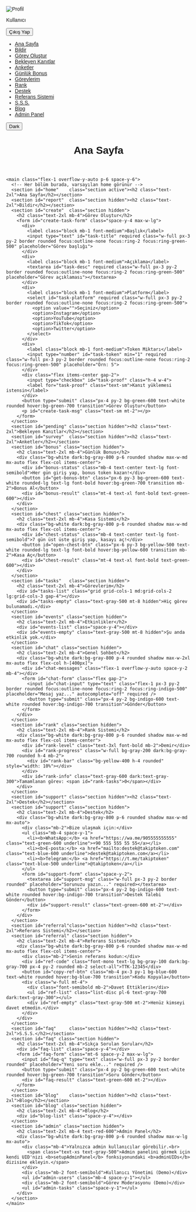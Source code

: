 <!DOCTYPE html>
<html lang="tr">
<head>
  <meta charset="UTF-8" />
  <meta name="viewport" content="width=device-width, initial-scale=1.0"/>
  <title>TakipToken | Dashboard</title>

  <!-- Tailwind + Dark Mode -->
  <script src="https://cdn.tailwindcss.com"></script>
  <script>
    tailwind.config = { darkMode: 'class' };
  </script>

  <!-- Google Font & Icons -->
  <link 
    href="https://fonts.googleapis.com/css2?family=Poppins:wght@400;600;800&display=swap" 
    rel="stylesheet"
  />
  <link 
    rel="stylesheet" 
    href="https://cdnjs.cloudflare.com/ajax/libs/font-awesome/6.1.1/css/all.min.css"
  />

  <style>
    body { font-family: 'Poppins', sans-serif; }
  </style>
</head>
<body class="flex h-screen bg-gray-100 dark:bg-gray-900 text-gray-800 dark:text-gray-200">

  <!-- SIDEBAR -->
  <aside class="w-64 bg-white dark:bg-gray-800 shadow flex-shrink-0">
    <div class="p-4 flex items-center space-x-3">
      <img id="profile-pic" src="" alt="Profil" class="w-10 h-10 rounded-full bg-gray-200"/>
      <div>
        <p id="profile-name" class="font-semibold">Kullanıcı</p>
        <button id="sign-out" class="text-xs text-red-500 hover:underline">Çıkış Yap</button>
      </div>
    </div>
    <nav class="mt-4">
      <ul id="menu" class="space-y-1">
        <li><a data-section="home"    href="#" class="nav-link block px-4 py-2 hover:bg-gray-200 dark:hover:bg-gray-700 rounded">Ana Sayfa</a></li>
        <li><a data-section="report"  href="#" class="nav-link block px-4 py-2 hover:bg-gray-200 dark:hover:bg-gray-700 rounded">Bildir</a></li>
        <li><a data-section="create"  href="#" class="nav-link block px-4 py-2 hover:bg-gray-200 dark:hover:bg-gray-700 rounded">Görev Oluştur</a></li>
        <li><a data-section="pending" href="#" class="nav-link block px-4 py-2 hover:bg-gray-200 dark:hover:bg-gray-700 rounded">Bekleyen Kanıtlar</a></li>
        <li><a data-section="survey"  href="#" class="nav-link block px-4 py-2 hover:bg-gray-200 dark:hover:bg-gray-700 rounded">Anketler</a></li>
        <li><a data-section="bonus"   href="#" class="nav-link block px-4 py-2 hover:bg-gray-200 dark:hover:bg-gray-700 rounded">Günlük Bonus</a></li>
        <li><a data-section="tasks"   href="#" class="nav-link block px-4 py-2 hover:bg-gray-200 dark:hover:bg-gray-700 rounded">Görevlerim</a></li>
        <li><a data-section="rank"    href="#" class="nav-link block px-4 py-2 hover:bg-gray-200 dark:hover:bg-gray-700 rounded">Rank</a></li>
        <li><a data-section="support" href="#" class="nav-link block px-4 py-2 hover:bg-gray-200 dark:hover:bg-gray-700 rounded">Destek</a></li>
        <li><a data-section="referral"href="#" class="nav-link block px-4 py-2 hover:bg-gray-200 dark:hover:bg-gray-700 rounded">Referans Sistemi</a></li>
        <li><a data-section="faq"     href="#" class="nav-link block px-4 py-2 hover:bg-gray-200 dark:hover:bg-gray-700 rounded">S.S.S.</a></li>
        <li><a data-section="blog"    href="#" class="nav-link block px-4 py-2 hover:bg-gray-200 dark:hover:bg-gray-700 rounded">Blog</a></li>
        <li id="admin-menu" class="hidden"><a data-section="admin" href="#" class="nav-link block px-4 py-2 hover:bg-gray-200 dark:hover:bg-gray-700 rounded text-red-600">Admin Panel</a></li>
      </ul>
    </nav>
    <div class="mt-auto p-4">
      <button id="dark-toggle" class="w-full px-2 py-1 bg-gray-200 dark:bg-gray-700 rounded hover:bg-gray-300 dark:hover:bg-gray-600 transition">
        <i id="dark-icon" class="fas fa-moon"></i> Dark
      </button>
    </div>
  </aside>

  <!-- MAIN -->
  <div class="flex-1 flex flex-col overflow-hidden">
    <header class="flex items-center justify-between bg-white dark:bg-gray-800 px-6 py-4 shadow">
      <h1 id="section-title" class="text-xl font-semibold">Ana Sayfa</h1>
    </header>

    <main class="flex-1 overflow-y-auto p-6 space-y-6">
      <!-- Her bölüm burada, varsayılan home görünür -->
      <section id="home"    class="section active"><h2 class="text-2xl">Ana Sayfa</h2></section>
      <section id="report"  class="section hidden"><h2 class="text-2xl">Bildir</h2></section>
      <section id="create"  class="section hidden">
        <h2 class="text-2xl mb-4">Görev Oluştur</h2>
        <form id="create-task-form" class="space-y-4 max-w-lg">
          <div>
            <label class="block mb-1 font-medium">Başlık</label>
            <input type="text" id="task-title" required class="w-full px-3 py-2 border rounded focus:outline-none focus:ring-2 focus:ring-green-500" placeholder="Görev başlığı">
          </div>
          <div>
            <label class="block mb-1 font-medium">Açıklama</label>
            <textarea id="task-desc" required class="w-full px-3 py-2 border rounded focus:outline-none focus:ring-2 focus:ring-green-500" placeholder="Görev açıklaması"></textarea>
          </div>
          <div>
            <label class="block mb-1 font-medium">Platform</label>
            <select id="task-platform" required class="w-full px-3 py-2 border rounded focus:outline-none focus:ring-2 focus:ring-green-500">
              <option value="">Seçiniz</option>
              <option>Instagram</option>
              <option>YouTube</option>
              <option>TikTok</option>
              <option>Twitter</option>
            </select>
          </div>
          <div>
            <label class="block mb-1 font-medium">Token Miktarı</label>
            <input type="number" id="task-token" min="1" required class="w-full px-3 py-2 border rounded focus:outline-none focus:ring-2 focus:ring-green-500" placeholder="Örn: 5">
          </div>
          <div class="flex items-center gap-2">
            <input type="checkbox" id="task-proof" class="h-4 w-4">
            <label for="task-proof" class="text-sm">Kanıt yüklemesi istensin</label>
          </div>
          <button type="submit" class="px-4 py-2 bg-green-600 text-white rounded hover:bg-green-700 transition">Görev Oluştur</button>
          <p id="create-task-msg" class="text-sm mt-2"></p>
        </form>
      </section>
      <section id="pending" class="section hidden"><h2 class="text-2xl">Bekleyen Kanıtlar</h2></section>
      <section id="survey"  class="section hidden"><h2 class="text-2xl">Anketler</h2></section>
      <section id="bonus" class="section hidden">
        <h2 class="text-2xl mb-4">Günlük Bonus</h2>
        <div class="bg-white dark:bg-gray-800 p-6 rounded shadow max-w-md mx-auto flex flex-col items-center">
          <div id="bonus-status" class="mb-4 text-center text-lg font-semibold">Her gün giriş yap, bonus token kazan!</div>
          <button id="get-bonus-btn" class="px-6 py-3 bg-green-600 text-white rounded-lg text-lg font-bold hover:bg-green-700 transition mb-2">Bonus Al</button>
          <div id="bonus-result" class="mt-4 text-xl font-bold text-green-600"></div>
        </div>
      </section>
      <section id="chest" class="section hidden">
        <h2 class="text-2xl mb-4">Kasa Sistemi</h2>
        <div class="bg-white dark:bg-gray-800 p-6 rounded shadow max-w-md mx-auto flex flex-col items-center">
          <div id="chest-status" class="mb-4 text-center text-lg font-semibold">7 gün üst üste giriş yap, kasayı aç!</div>
          <button id="open-chest-btn" class="px-6 py-3 bg-yellow-500 text-white rounded-lg text-lg font-bold hover:bg-yellow-600 transition mb-2">Kasa Aç</button>
          <div id="chest-result" class="mt-4 text-xl font-bold text-green-600"></div>
        </div>
      </section>
      <section id="tasks"   class="section hidden">
        <h2 class="text-2xl mb-4">Görevlerim</h2>
        <div id="tasks-list" class="grid grid-cols-1 md:grid-cols-2 lg:grid-cols-3 gap-4"></div>
        <div id="tasks-empty" class="text-gray-500 mt-8 hidden">Hiç görev bulunamadı.</div>
      </section>
      <section id="events" class="section hidden">
        <h2 class="text-2xl mb-4">Etkinlikler</h2>
        <div id="events-list" class="space-y-4"></div>
        <div id="events-empty" class="text-gray-500 mt-8 hidden">Şu anda etkinlik yok.</div>
      </section>
      <section id="chat" class="section hidden">
        <h2 class="text-2xl mb-4">Genel Sohbet</h2>
        <div class="bg-white dark:bg-gray-800 p-4 rounded shadow max-w-2xl mx-auto flex flex-col h-[400px]">
          <div id="chat-messages" class="flex-1 overflow-y-auto space-y-2 mb-4"></div>
          <form id="chat-form" class="flex gap-2">
            <input id="chat-input" type="text" class="flex-1 px-3 py-2 border rounded focus:outline-none focus:ring-2 focus:ring-indigo-500" placeholder="Mesaj yaz..." autocomplete="off" required />
            <button type="submit" class="px-4 py-2 bg-indigo-600 text-white rounded hover:bg-indigo-700 transition">Gönder</button>
          </form>
        </div>
      </section>
      <section id="rank" class="section hidden">
        <h2 class="text-2xl mb-4">Rank Sistemi</h2>
        <div class="bg-white dark:bg-gray-800 p-6 rounded shadow max-w-md mx-auto flex flex-col items-center">
          <div id="rank-level" class="text-3xl font-bold mb-2">Demir</div>
          <div id="rank-progress" class="w-full bg-gray-200 dark:bg-gray-700 rounded h-4 mb-2">
            <div id="rank-bar" class="bg-yellow-400 h-4 rounded" style="width: 10%"></div>
          </div>
          <div id="rank-info" class="text-gray-600 dark:text-gray-300">Tamamlanan görev: <span id="rank-tasks">0</span></div>
        </div>
      </section>
      <section id="support" class="section hidden"><h2 class="text-2xl">Destek</h2></section>
      <section id="support" class="section hidden">
        <h2 class="text-2xl mb-4">Destek</h2>
        <div class="bg-white dark:bg-gray-800 p-6 rounded shadow max-w-md mx-auto">
          <div class="mb-2">Bize ulaşmak için:</div>
          <ul class="mb-4 space-y-1">
            <li><b>WhatsApp:</b> <a href="https://wa.me/905555555555" class="text-green-600 underline">+90 555 555 55 55</a></li>
            <li><b>E-posta:</b> <a href="mailto:destek@takiptoken.com" class="text-blue-600 underline">destek@takiptoken.com</a></li>
            <li><b>Telegram:</b> <a href="https://t.me/takiptoken" class="text-blue-500 underline">@takiptoken</a></li>
          </ul>
          <form id="support-form" class="space-y-2">
            <textarea id="support-msg" class="w-full px-3 py-2 border rounded" placeholder="Sorunuzu yazın..." required></textarea>
            <button type="submit" class="px-4 py-2 bg-indigo-600 text-white rounded hover:bg-indigo-700 transition">Destek Talebi Gönder</button>
            <div id="support-result" class="text-green-600 mt-2"></div>
          </form>
        </div>
      </section>
      <section id="referral"class="section hidden"><h2 class="text-2xl">Referans Sistemi</h2></section>
      <section id="referral" class="section hidden">
        <h2 class="text-2xl mb-4">Referans Sistemi</h2>
        <div class="bg-white dark:bg-gray-800 p-6 rounded shadow max-w-md mx-auto flex flex-col items-center">
          <div class="mb-2">Senin referans kodun:</div>
          <div id="ref-code" class="font-mono text-lg bg-gray-100 dark:bg-gray-700 px-4 py-2 rounded mb-2 select-all">TTK-12345</div>
          <button id="copy-ref-btn" class="mb-4 px-3 py-1 bg-blue-600 text-white rounded hover:bg-blue-700 transition">Kodu Kopyala</button>
          <div class="w-full mt-4">
            <div class="font-semibold mb-2">Davet Ettiklerin</div>
            <ul id="ref-list" class="list-disc pl-6 text-gray-700 dark:text-gray-300"></ul>
            <div id="ref-empty" class="text-gray-500 mt-2">Henüz kimseyi davet etmedin.</div>
          </div>
        </div>
      </section>
      <section id="faq"     class="section hidden"><h2 class="text-2xl">S.S.S.</h2></section>
      <section id="faq" class="section hidden">
        <h2 class="text-2xl mb-4">Sıkça Sorulan Sorular</h2>
        <div id="faq-list" class="space-y-4"></div>
        <form id="faq-form" class="mt-6 space-y-2 max-w-lg">
          <input id="faq-q" type="text" class="w-full px-3 py-2 border rounded" placeholder="Yeni soru ekle..." required />
          <button type="submit" class="px-4 py-2 bg-green-600 text-white rounded hover:bg-green-700 transition">Soru Gönder</button>
          <div id="faq-result" class="text-green-600 mt-2"></div>
        </form>
      </section>
      <section id="blog"    class="section hidden"><h2 class="text-2xl">Blog</h2></section>
      <section id="blog" class="section hidden">
        <h2 class="text-2xl mb-4">Blog</h2>
        <div id="blog-list" class="space-y-4"></div>
      </section>
      <section id="admin" class="section hidden">
        <h2 class="text-2xl mb-4 text-red-600">Admin Panel</h2>
        <div class="bg-white dark:bg-gray-800 p-6 rounded shadow max-w-lg mx-auto">
          <div class="mb-4">Yalnızca admin kullanıcılar görebilir.<br>
            <span class="text-xs text-gray-500">Admin panelini görmek için kendi UID'nizi <b>setupAdminPanel</b> fonksiyonundaki <b>adminUIDs</b> dizisine ekleyin.</span>
          </div>
          <div class="mb-2 font-semibold">Kullanıcı Yönetimi (Demo)</div>
          <ul id="admin-users" class="mb-4 space-y-1"></ul>
          <div class="mb-2 font-semibold">Görev Moderasyonu (Demo)</div>
          <ul id="admin-tasks" class="space-y-1"></ul>
        </div>
      </section>
    </main>
  </div>

  <!-- Firebase + Uygulama JS -->
  <script type="module">
    import { initializeApp }   from "https://www.gstatic.com/firebasejs/9.23.0/firebase-app.js";
    import { getAuth,
             onAuthStateChanged,
             signOut }          from "https://www.gstatic.com/firebasejs/9.23.0/firebase-auth.js";
    import { getFirestore }    from "https://www.gstatic.com/firebasejs/9.23.0/firebase-firestore.js";

    // 1) Firebase config ve init
   const firebaseConfig = {
      apiKey: "AIzaSyC7lRIhanhgv_2BLgjIA_F0D04vRAaA5uk",
      authDomain: "takiptoken-4c1fa.firebaseapp.com",
      projectId: "takiptoken-4c1fa",
      storageBucket: "takiptoken-4c1fa.appspot.com",
      messagingSenderId: "518688622476",
      appId: "1:518688622476:web:8757ec47fb2614836738a9",
      measurementId: "G-EYNR6Z8JTV"
    };
    const app  = initializeApp(firebaseConfig);
    const auth = getAuth(app);
    const db   = getFirestore(app);

    // 2) DOM referansları
    const menuLinks     = document.querySelectorAll(".nav-link");
    const sections      = document.querySelectorAll(".section");
    const titleEl       = document.getElementById("section-title");
    const picEl         = document.getElementById("profile-pic");
    const nameEl        = document.getElementById("profile-name");
    const signOutBtn    = document.getElementById("sign-out");
    const darkToggle    = document.getElementById("dark-toggle");
    const darkIcon      = document.getElementById("dark-icon");

    // 3) Sekme tıklama handler
    menuLinks.forEach(link => {
      link.addEventListener("click", e => {
        e.preventDefault();
        // link’i aktifleştir
        menuLinks.forEach(l => l.classList.remove("bg-gray-200","dark:bg-gray-700"));
        link.classList.add("bg-gray-200","dark:bg-gray-700");
        // section göster
        const sec = link.dataset.section;
        sections.forEach(s => s.id === sec ? s.classList.remove("hidden") : s.classList.add("hidden"));
        // başlığı değiştir
        titleEl.innerText = link.innerText.trim();
      });
    });

    // 4) Dark mode toggle
    if (localStorage.theme === "dark") document.documentElement.classList.add("dark");
    darkToggle.addEventListener("click", () => {
      document.documentElement.classList.toggle("dark");
      const isDark = document.documentElement.classList.contains("dark");
      localStorage.theme = isDark ? "dark" : "light";
      darkIcon.className = isDark ? "fas fa-sun" : "fas fa-moon";
    });

    // 5) Auth ve profil bilgisi yükle
    onAuthStateChanged(auth, user => {
      if (!user) return location.href = "login.html";
      // Profil fotoğrafı ve isim
      picEl.src       = user.photoURL || "https://via.placeholder.com/40";
      nameEl.innerText= user.displayName || user.email;

      // Çıkış
      signOutBtn.addEventListener("click", () => {
        signOut(auth).then(() => location.href = "login.html");
      });

      // --- Görevler Modülü ---
      loadUserTasks(user.uid);
      // --- Görev Oluştur Modülü ---
      setupCreateTask(user.uid);
      // --- Kasa Sistemi Modülü ---
      setupChestSystem(user.uid);
      // --- Etkinlikler Modülü ---
      loadEvents();
      // --- Sohbet Modülü ---
      setupChat(user);
      // --- Günlük Bonus Modülü ---
      setupDailyBonus(user.uid);
      // --- Rank Sistemi Modülü ---
      setupRankSystem(user.uid);
      // --- Referans Sistemi Modülü ---
      setupReferralSystem(user);
      // --- Destek Modülü ---
      setupSupport();
      // --- SSS Modülü ---
      setupFAQ();
      // --- Blog Modülü ---
      setupBlog();

      // --- Admin Panel Modülü ---
      setupAdminPanel(user);
// Admin Panel modülü: Sadece adminler için göster
function setupAdminPanel(user) {
  const adminMenu = document.getElementById("admin-menu");
  const adminSection = document.getElementById("admin");
  if (!adminMenu || !adminSection) return;
  // Demo: Sadece belirli UID admin kabul edilir
  const adminUIDs = ["adminUID1", "adminUID2"];
  if (!adminUIDs.includes(user.uid)) {
    adminMenu.classList.add("hidden");
    adminSection.classList.add("hidden");
    return;
  }
  adminMenu.classList.remove("hidden");
  // Demo kullanıcı listesi
  const users = [
    { name: "Ali", email: "ali@mail.com", banned: false },
    { name: "Ayşe", email: "ayse@mail.com", banned: true }
  ];
  const userList = document.getElementById("admin-users");
  userList.innerHTML = "";
  users.forEach(u => {
    const li = document.createElement("li");
    li.innerHTML = `<b>${u.name}</b> (${u.email}) ${u.banned ? "<span class=\"text-red-600\">(Banlı)</span>" : ""}`;
    userList.appendChild(li);
  });
  // Demo görev listesi
  const tasks = [
    { title: "Instagram Takip", owner: "ali@mail.com", status: "Onay Bekliyor" },
    { title: "YouTube Yorum", owner: "ayse@mail.com", status: "Yayında" }
  ];
  const taskList = document.getElementById("admin-tasks");
  taskList.innerHTML = "";
  tasks.forEach(t => {
    const li = document.createElement("li");
    li.innerHTML = `<b>${t.title}</b> - ${t.owner} <span class=\"text-gray-500\">(${t.status})</span>`;
    taskList.appendChild(li);
  });
}
    });

// Görevler modülü: Firestore'dan görevleri çek ve göster
async function loadUserTasks(uid) {
  const tasksList = document.getElementById("tasks-list");
  const tasksEmpty = document.getElementById("tasks-empty");
  tasksList.innerHTML = "";
  tasksEmpty.classList.add("hidden");

  // Firestore'dan görevleri çek (örnek veri ile başlat)
  // TODO: Firestore entegrasyonu
  // const q = query(collection(db, "tasks"), where("owner", "==", uid));
  // const snap = await getDocs(q);
  // if (snap.empty) { ... }

  // Şimdilik örnek veri:
  const exampleTasks = [
    { id: 1, platform: "Instagram", user: "@kullanici1", desc: "Takip et!", token: 5, proof: true },
    { id: 2, platform: "YouTube", user: "@kanal2", desc: "Yoruma katıl!", token: 8, proof: false }
  ];
  if (exampleTasks.length === 0) {
    tasksEmpty.classList.remove("hidden");
    return;
  }
  exampleTasks.forEach(task => {
    const div = document.createElement("div");
    div.className = "bg-white dark:bg-gray-800 p-4 rounded shadow flex flex-col gap-2";
    div.innerHTML = `
      <div class="flex items-center gap-2">
        <span class="font-bold">${task.platform}</span>
        <span class="text-gray-400">${task.user}</span>
      </div>
      <div>${task.desc}</div>
      <div class="flex items-center gap-2 mt-2">
        <span class="text-green-600 font-semibold">+${task.token} Token</span>
        ${task.proof ? '<span class="text-xs bg-yellow-100 text-yellow-700 px-2 py-1 rounded">Kanıt İsteniyor</span>' : ''}
      </div>
      <button class="mt-2 px-3 py-1 bg-blue-600 text-white rounded hover:bg-blue-700 transition">Görevi Tamamla</button>
    `;
    tasksList.appendChild(div);
  });
}

// Görev Oluştur modülü: Form submit işlemi
function setupCreateTask(uid) {
  const form = document.getElementById("create-task-form");
  const msg = document.getElementById("create-task-msg");
  if (!form) return;
  form.addEventListener("submit", async e => {
    e.preventDefault();
    msg.textContent = "";
    const title = document.getElementById("task-title").value.trim();
    const desc = document.getElementById("task-desc").value.trim();
    const platform = document.getElementById("task-platform").value;
    const token = parseInt(document.getElementById("task-token").value, 10);
    const proof = document.getElementById("task-proof").checked;

    if (!title || !desc || !platform || !token) {
      msg.textContent = "Tüm alanları doldurun.";
      msg.className = "text-red-600 mt-2";
      return;
    }

    // TODO: Firestore'a ekle
    // await addDoc(collection(db, "tasks"), { owner: uid, title, desc, platform, token, proof, done: false, created: Date.now() });

    msg.textContent = "Görev başarıyla oluşturuldu! (Demo)";
    msg.className = "text-green-600 mt-2";
    form.reset();
  });
}

// Kasa Sistemi modülü: Demo kasa açma
function setupChestSystem(uid) {
  const openBtn = document.getElementById("open-chest-btn");
  const result = document.getElementById("chest-result");
  const status = document.getElementById("chest-status");
  if (!openBtn) return;
  openBtn.addEventListener("click", () => {
    // Demo: Rastgele ödül
    const rewards = [
      { type: "token", value: Math.floor(Math.random()*50+10) },
      { type: "premium", value: 1 },
      { type: "bonus", value: 1 },
      { type: "special", value: 1 }
    ];
    const reward = rewards[Math.floor(Math.random()*rewards.length)];
    let msg = "";
    if (reward.type === "token") msg = `🎉 ${reward.value} Token kazandın!`;
    if (reward.type === "premium") msg = `⭐ 1 Gün Premium Üyelik!`;
    if (reward.type === "bonus") msg = `🎁 Bonus Kasa kazandın!`;
    if (reward.type === "special") msg = `📝 Özel Görev Hakkı!`;
    result.textContent = msg;
    status.textContent = "Kasa açıldı! Yarın tekrar dene.";
    openBtn.disabled = true;
    openBtn.classList.add("opacity-50");
  });
}

// Etkinlikler modülü: Demo etkinlik listesi ve katılım
function loadEvents() {
  const eventsList = document.getElementById("events-list");
  const eventsEmpty = document.getElementById("events-empty");
  eventsList.innerHTML = "";
  eventsEmpty.classList.add("hidden");

  // Demo etkinlikler
  const demoEvents = [
    { id: 1, title: "Instagram Takip Etkinliği", desc: "Herkes birbirini takip ediyor!", reward: "+20 Token", joined: false },
    { id: 2, title: "YouTube Yorum Maratonu", desc: "En çok yorum yapan kazanır!", reward: "+30 Token", joined: false }
  ];
  if (demoEvents.length === 0) {
    eventsEmpty.classList.remove("hidden");
    return;
  }
  demoEvents.forEach(event => {
    const div = document.createElement("div");
    div.className = "bg-white dark:bg-gray-800 p-4 rounded shadow flex flex-col gap-2";
    div.innerHTML = `
      <div class="flex items-center gap-2">
        <span class="font-bold text-lg">${event.title}</span>
        <span class="text-green-600 font-semibold ml-auto">${event.reward}</span>
      </div>
      <div>${event.desc}</div>
      <button class="mt-2 px-3 py-1 bg-indigo-600 text-white rounded hover:bg-indigo-700 transition join-event-btn">Katıl</button>
    `;
    const btn = div.querySelector(".join-event-btn");
    btn.addEventListener("click", () => {
      btn.disabled = true;
      btn.textContent = "Katıldın!";
      btn.classList.add("bg-green-600");
      setTimeout(() => {
        btn.textContent = "Etkinlik Başladı!";
      }, 2000);
    });
    eventsList.appendChild(div);
  });
}

// Sohbet modülü: Demo mesajlaşma
function setupChat(user) {
  const chatForm = document.getElementById("chat-form");
  const chatInput = document.getElementById("chat-input");
  const chatMessages = document.getElementById("chat-messages");
  if (!chatForm) return;

  // Demo mesajlar
  const demoMsgs = [
    { name: "Admin", text: "Hoş geldiniz!" },
    { name: "Kullanıcı1", text: "Merhaba 👋" }
  ];
  chatMessages.innerHTML = "";
  demoMsgs.forEach(msg => {
    const div = document.createElement("div");
    div.className = "p-2 rounded bg-gray-100 dark:bg-gray-700";
    div.innerHTML = `<b>${msg.name}:</b> ${msg.text}`;
    chatMessages.appendChild(div);
  });

  chatForm.addEventListener("submit", e => {
    e.preventDefault();
    const val = chatInput.value.trim();
    if (!val) return;
    const div = document.createElement("div");
    div.className = "p-2 rounded bg-indigo-100 dark:bg-indigo-700 text-indigo-900 dark:text-white";
    div.innerHTML = `<b>${user.displayName || user.email}:</b> ${val}`;
    chatMessages.appendChild(div);
    chatInput.value = "";
    chatMessages.scrollTop = chatMessages.scrollHeight;
  });
}

// Günlük Bonus modülü: Demo bonus alma
function setupDailyBonus(uid) {
  const bonusBtn = document.getElementById("get-bonus-btn");
  const bonusResult = document.getElementById("bonus-result");
  const bonusStatus = document.getElementById("bonus-status");
  if (!bonusBtn) return;
  bonusBtn.addEventListener("click", () => {
    // Demo: Rastgele bonus
    const amount = Math.floor(Math.random()*5+1);
    bonusResult.textContent = `🎉 ${amount} Token kazandın!`;
    bonusStatus.textContent = "Yarın tekrar gel!";
    bonusBtn.disabled = true;
    bonusBtn.classList.add("opacity-50");
  });
}

// Rank Sistemi modülü: Demo rank hesaplama
function setupRankSystem(uid) {
  const levelEl = document.getElementById("rank-level");
  const barEl = document.getElementById("rank-bar");
  const infoEl = document.getElementById("rank-tasks");
  if (!levelEl) return;
  // Demo: Tamamlanan görev sayısına göre rank
  const completed = Math.floor(Math.random()*20+1);
  infoEl.textContent = completed;
  let level = "Demir", percent = 5;
  if (completed >= 5)  { level = "Bakır"; percent = 25; }
  if (completed >= 10) { level = "Çelik"; percent = 50; }
  if (completed >= 15) { level = "Altın"; percent = 75; }
  if (completed >= 20) { level = "Elmas"; percent = 100; }
  levelEl.textContent = level;
  barEl.style.width = percent + "%";
}

// Referans Sistemi modülü: Demo referans kodu ve davetli listesi
function setupReferralSystem(user) {
  const codeEl = document.getElementById("ref-code");
  const copyBtn = document.getElementById("copy-ref-btn");
  const listEl = document.getElementById("ref-list");
  const emptyEl = document.getElementById("ref-empty");
  if (!codeEl) return;
  // Demo kodu ve davetliler
  const code = "TTK-" + (user.uid ? user.uid.slice(0,5).toUpperCase() : "12345");
  codeEl.textContent = code;
  copyBtn.onclick = () => {
    navigator.clipboard.writeText(code);
    copyBtn.textContent = "Kopyalandı!";
    setTimeout(() => copyBtn.textContent = "Kodu Kopyala", 1500);
  };
  // Demo davetli listesi
  const invited = ["ali@mail.com", "ayse@mail.com"];
  listEl.innerHTML = "";
  if (invited.length === 0) {
    emptyEl.classList.remove("hidden");
  } else {
    emptyEl.classList.add("hidden");
    invited.forEach(mail => {
      const li = document.createElement("li");
      li.textContent = mail;
      listEl.appendChild(li);
    });
  }
}

// Destek modülü: Demo destek talebi
function setupSupport() {
  const form = document.getElementById("support-form");
  const msg = document.getElementById("support-msg");
  const result = document.getElementById("support-result");
  if (!form) return;
  form.addEventListener("submit", e => {
    e.preventDefault();
    result.textContent = "Talebiniz alındı! (Demo)";
    msg.value = "";
    setTimeout(() => result.textContent = "", 2000);
  });
}

// SSS modülü: Demo soru-cevap
function setupFAQ() {
  const faqList = document.getElementById("faq-list");
  const faqForm = document.getElementById("faq-form");
  const faqQ = document.getElementById("faq-q");
  const faqResult = document.getElementById("faq-result");
  if (!faqList) return;
  // Demo sorular
  const faqs = [
    { q: "Token nasıl kazanılır?", a: "Görevleri tamamlayarak token kazanabilirsin." },
    { q: "Premium nedir?", a: "Premium üyeler ekstra avantajlara sahip olur." }
  ];
  faqList.innerHTML = "";
  faqs.forEach(faq => {
    const div = document.createElement("div");
    div.className = "bg-gray-100 dark:bg-gray-700 p-3 rounded";
    div.innerHTML = `<b>${faq.q}</b><br><span>${faq.a}</span>`;
    faqList.appendChild(div);
  });
  faqForm.addEventListener("submit", e => {
    e.preventDefault();
    faqResult.textContent = "Sorun alındı, admin onayından sonra yayınlanacak. (Demo)";
    faqQ.value = "";
    setTimeout(() => faqResult.textContent = "", 2000);
  });
}

// Blog modülü: Demo blog postları
function setupBlog() {
  const blogList = document.getElementById("blog-list");
  if (!blogList) return;
  // Demo bloglar
  const blogs = [
    { title: "TakipToken Nedir?", content: "TakipToken, sosyal medya görevleriyle token kazanmanı sağlar.", date: "2025-07-01" },
    { title: "Token Kazanma İpuçları", content: "Görevleri düzenli tamamla, bonusları kaçırma!", date: "2025-07-15" }
  ];
  blogList.innerHTML = "";
  blogs.forEach(blog => {
    const div = document.createElement("div");
    div.className = "bg-white dark:bg-gray-700 p-4 rounded shadow";
    div.innerHTML = `<div class='text-lg font-bold mb-1'>${blog.title}</div><div class='text-gray-500 text-sm mb-2'>${blog.date}</div><div>${blog.content}</div>`;
    blogList.appendChild(div);
  });
}
  </script>
</body>
</html>
